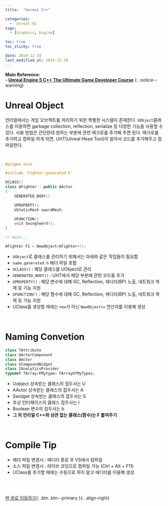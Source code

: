 ```yaml
---
title:  "Unreal C++" 

categories:
  -  Unreal-01
tags:
  - [Graphics, Engine]

toc: true
toc_sticky: true

date: 2024-12-10
last_modified_at: 2024-12-10
---
```



**Main Reference: <br>- [Unreal Engine 5 C++ The Ultimate Game Developer Course](https://www.udemy.com/course/unreal-engine-5-the-ultimate-game-developer-course/?couponCode=SEPTSTACK24A)**
{: .notice--warning}

# Unreal Object

언리얼에서는 게임 오브젝트를 처리하기 위한 특별한 시스템이 존재한다. `UObject`클래스를 이용하면 garbage collection, reflection, serialize 등 다양한 기능을 사용할 수 있다. 사용 방법은 간단한데 원하는 부분에 관련 매크로를 추가해 주면 된다. 매크로를 추가하고 컴파일 하게 되면, UHT(Unreal Head Tool)이 알아서 코드를 추가해주고 컴파일한다.

<br>

``` c++
#pragma once

#include 'Fighter.generated.h'

UCLASS()
class AFighter : public AActor
{
    GENERATED_BODY()

    UPROPERTY()
    UStaticMesh swordMesh;

    UFUNCTION()
    void SwingSword();
}

// main...

AFighter F1 = NewObject<AFighter>(); 
```

- `UObject`로 클래스를 관리하기 위해서는 아래와 같은 작업들이 필요함
- `name.generated.h` 헤더 파일 포함
- `UCLASS()` : 해당 클래스를 UObject로 관리
- `GENERATED_BODY()` : UHT에서 해당 부분에 관련 코드들 추가
- `UPROPERTY()` : 해당 변수에 대해 GC, Reflection, 에디터(BP) 노출, 네트워크 복제 등 기능 지원
- `UFUNCTION()` : 해당 함수에 대해 GC, Reflection, 에디터(BP) 노출, 네트워크 복제 등 기능 지원
- UClass를 생성할 때에는 `new`가 아닌 `NewObject<>` 연산자를 이용해 생성

<br>

# Naming Convetion

``` c++
class TAttribute
class UActorComponent
class AActor
class SCompoundWidget
class IAnalyticsProvider
typedef TArray<FMytype> FArrayOfMyTypes;
```

- Uobject 상속받는 클래스의 접두사는 U
- AActor 상속받는 클래스의 접두사는 A
- Swidget 상속받는 클래스의 접두사는 S
- 추상 인터페이스의 클래스 접두사는 I
- Boolean 변수의 접두사는 b
- **그 외 언리얼 C++와 상관 없는 클래스(함수)는 F 붙여주기**

<br>

# Compile Tip

- 헤더 파일 변경시 : 에디터 종료 후 VS에서 컴파일
- 소스 파일 변경시 : 라이브 코딩으로 컴파일 가능 (Ctrl + Alt + F11)
- UClass를 추가할 때에는 수동으로 하지 말고 에디터를 이용해 생성


<br>
<br>


[맨 위로 이동하기](#){: .btn .btn--primary }{: .align-right}